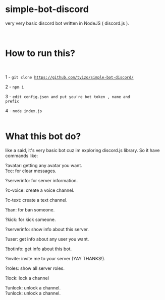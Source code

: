 # simple-bot-discord
very very basic discord bot written in NodeJS ( discord.js ).

<br>
<h1>How to run this?</h1>
<br>

1 - <code>git clone https://github.com/tyizo/simple-bot-discord/</code>
<br>

2 - <code>npm i</code>
<br>

3 - <code>edit config.json and put you're bot token , name and prefix</code>
<br>

4 - <code>node index.js</code>
<br>
<br>
<h1>What this bot do?</h1>
<p align="left">like a said, it's very basic bot cuz im exploring discord.js library. So it have commands like:</p>
<p align="left">
  ?avatar: getting any avatar you want.
<br>
?cc: for clear messages.
<br>

?serverinfo: for server information.
<br>

?c-voice: create a voice channel.
<br>

?c-text: create a text channel.
<br>

?ban: for ban someone.
<br>

?kick: for kick someone.
<br>

?serverinfo: show info about this server.
<br>

?user: get info about any user you want.
<br>

?botinfo: get info about this bot.
<br>

?invite: invite me to your server (YAY THANKS!).
<br>

?roles: show all server roles.
<br>

?lock: lock a channel
<br>

?unlock: unlock a channel.
<br>
?unlock: unlock a channel.
  
</p>
